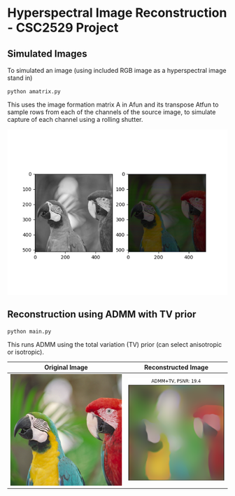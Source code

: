 # Hyperspectral Image Reconstruction - CSC2529 Project

## Simulated Images

To simulated an image (using included RGB image as a hyperspectral image stand
        in)

    python amatrix.py

This uses the image formation matrix A in Afun and its transpose Atfun to sample
rows from each of the channels of the source image, to simulate capture of each
channel using a rolling shutter.

![Simulated rolling shutter image](afun.png)

## Reconstruction using ADMM with TV prior

    python main.py

This runs ADMM using the total variation (TV) prior (can select anisotropic or isotropic).

Original Image             | Reconstructed Image
:-------------------------:|:-------------------------:
![](birds.png)             |  ![](admm.png)







